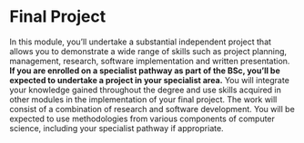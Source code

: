 # Final Project
In this module, you’ll undertake a substantial
independent project that allows you to
demonstrate a wide range of skills such as project
planning, management, research, software
implementation and written presentation. **If you
are enrolled on a specialist pathway as part
of the BSc, you’ll be expected to undertake
a project in your specialist area.** You will
integrate your knowledge gained throughout
the degree and use skills acquired in other
modules in the implementation of your final
project. The work will consist of a combination
of research and software development. You will
be expected to use methodologies from various
components of computer science, including
your specialist pathway if appropriate.
